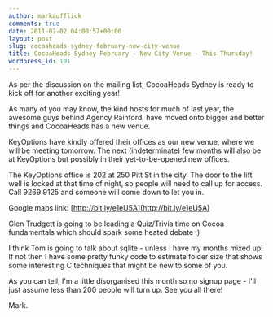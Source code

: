 ```yaml
---
author: markaufflick
comments: true
date: 2011-02-02 04:00:57+00:00
layout: post
slug: cocoaheads-sydney-february-new-city-venue
title: CocoaHeads Sydney February - New City Venue - This Thursday!
wordpress_id: 101
---
```


As per the discussion on the mailing list, CocoaHeads Sydney is ready to kick off for another exciting year!




As many of you may know, the kind hosts for much of last year, the awesome guys behind Agency Rainford, have moved onto bigger and better things and CocoaHeads has a new venue.




KeyOptions have kindly offered their offices as our new venue, where we will be meeting tomorrow. The next (indeterminate) few months will also be at KeyOptions but possibly in their yet-to-be-opened new offices.




The KeyOptions office is 202 at 250 Pitt St in the city. The door to the lift well is locked at that time of night, so people will need to call up for access. Call 9269 9125 and someone will come down to let you in.




Google maps link: [http://bit.ly/e1eU5A](http://bit.ly/e1eU5A)




Glen Trudgett is going to be leading a Quiz/Trivia time on Cocoa fundamentals which should spark some heated debate :)




I think Tom is going to talk about sqlite - unless I have my months mixed up! If not then I have some pretty funky code to estimate folder size that shows some interesting C techniques that might be new to some of you.




As you can tell, I'm a little disorganised this month so no signup page - I'll just assume less than 200 people will turn up. See you all there!




Mark.

